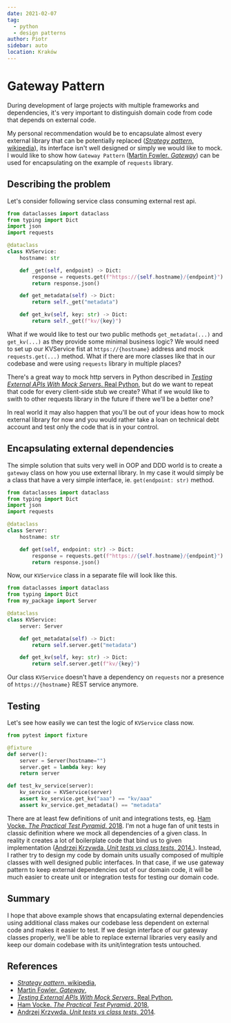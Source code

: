 ```yaml
---
date: 2021-02-07
tag:
  - python
  - design patterns
author: Piotr
sidebar: auto
location: Kraków
---
```


# Gateway Pattern

During development of large projects with multiple frameworks and dependencies, it's very important to distinguish domain code from code that depends on external code.

My personal recommendation would be to encapsulate almost every external library that can be potentially replaced ([*Strategy pattern*. wikipedia](https://en.wikipedia.org/wiki/Strategy_pattern)), its interface isn't well designed or simply we would like to mock. I would like to show how `Gateway Pattern` ([Martin Fowler. *Gateway*](https://martinfowler.com/eaaCatalog/gateway.html)) can be used for encapsulating on the example of `requests` library.

## Describing the problem

Let's consider following service class consuming external rest api.
```Python
from dataclasses import dataclass
from typing import Dict
import json
import requests

@dataclass
class KVService:
    hostname: str

    def _get(self, endpoint) -> Dict:
        response = requests.get(f"https://{self.hostname}/{endpoint}")
        return response.json()

    def get_metadata(self) -> Dict:
        return self._get("metadata")

    def get_kv(self, key: str) -> Dict:
        return self._get(f"kv/{key}")
```

What if we would like to test our two public methods `get_metadata(...)` and `get_kv(...)` as they provide some minimal business logic? We would need to set up our KVService fist at `https://{hostname}` address and mock `requests.get(...)` method. What if there are more classes like that in our codebase and were using `requests` library in multiple places?

There's a great way to mock http servers in Python described in [*Testing External APIs With Mock Servers*. Real Python](https://realpython.com/testing-third-party-apis-with-mock-servers/#testing-the-mock-api), but do we want to repeat that code for every client-side stub we create? What if we would like to swith to other requests library in the future if there we'll be a better one?

In real world it may also happen that you'll be out of your ideas how to mock external library for now and you would rather take a loan on technical debt account and test only the code that is in your control.

## Encapsulating external dependencies

The simple solution that suits very well in OOP and DDD world is to create a `gateway` class on how you use external library. In my case it would simply be a class that have a very simple interface, ie. `get(endpoint: str)` method.
```Python
from dataclasses import dataclass
from typing import Dict
import json
import requests

@dataclass
class Server:
    hostname: str

    def get(self, endpoint: str) -> Dict:
        response = requests.get(f"https://{self.hostname}/{endpoint}")
        return response.json()
```

Now, our `KVService` class in a separate file will look like this.
```Python
from dataclasses import dataclass
from typing import Dict
from my_package import Server

@dataclass
class KVService:
    server: Server

    def get_metadata(self) -> Dict:
        return self.server.get("metadata")

    def get_kv(self, key: str) -> Dict:
        return self.server.get(f"kv/{key}")
```
Our class `KVService` doesn't have a dependency on `requests` nor a presence of `https://{hostname}` REST service anymore.

## Testing

Let's see how easily we can test the logic of `KVService` class now.
```Python
from pytest import fixture

@fixture
def server():
    server = Server(hostname="")
    server.get = lambda key: key
    return server

def test_kv_service(server):
    kv_service = KVService(server)
    assert kv_service.get_kv("aaa") == "kv/aaa"
    assert kv_service.get_metadata() == "metadata"
```

There are at least few definitions of unit and integrations tests, eg. [Ham Vocke. *The Practical Test Pyramid*. 2018](https://martinfowler.com/articles/practical-test-pyramid.html). I'm not a huge fan of unit tests in classic definition where we mock all dependencies of a given class. In reality it creates a lot of boilerplate code that bind us to given implementation ([Andrzej Krzywda. *Unit tests vs class tests*. 2014.](https://blog.arkency.com/2014/09/unit-tests-vs-class-tests/)). Instead, I rather try to design my code by domain units usually composed of multiple classes with well designed public interfaces. In that case, if we use gateway pattern to keep external dependencies out of our domain code, it will be much easier to create unit or integration tests for testing our domain code.

## Summary

I hope that above example shows that encapsulating external dependencies using additional class makes our codebase less dependent on external code and makes it easier to test. If we design interface of our gateway classes properly, we'll be able to replace external libraries very easily and keep our domain codebase with its unit/integration tests untouched.

## References

* [*Strategy pattern*. wikipedia](https://en.wikipedia.org/wiki/Strategy_pattern),
* [Martin Fowler. *Gateway*](https://martinfowler.com/eaaCatalog/gateway.html),
* [*Testing External APIs With Mock Servers*. Real Python](https://realpython.com/testing-third-party-apis-with-mock-servers/#testing-the-mock-api),
* [Ham Vocke. *The Practical Test Pyramid*. 2018](https://martinfowler.com/articles/practical-test-pyramid.html),
* [Andrzej Krzywda. *Unit tests vs class tests*. 2014](https://blog.arkency.com/2014/09/unit-tests-vs-class-tests/).
